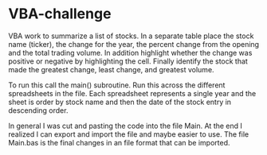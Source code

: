 # VBA-challenge

VBA work to summarize a list of stocks.  In a separate table place the stock name (ticker), the change for the year, the percent 
change from the opening and the total trading volume.  In addition highlight whether the change was positive or negative by highlighting 
the cell.  Finally identify the stock that made the greatest change, least change, and greatest volume.

To run this call the main() subroutine.  Run this across the different spreadsheets in the file.  Each spreadsheet represents a single year and the sheet is order by stock name and then the date of the stock entry in descending order.

In general I was cut and pasting the code into the file Main.  At the end I realized I can export and import the file and maybe easier to use.  The file Main.bas is the final changes in an file format that can be imported.

